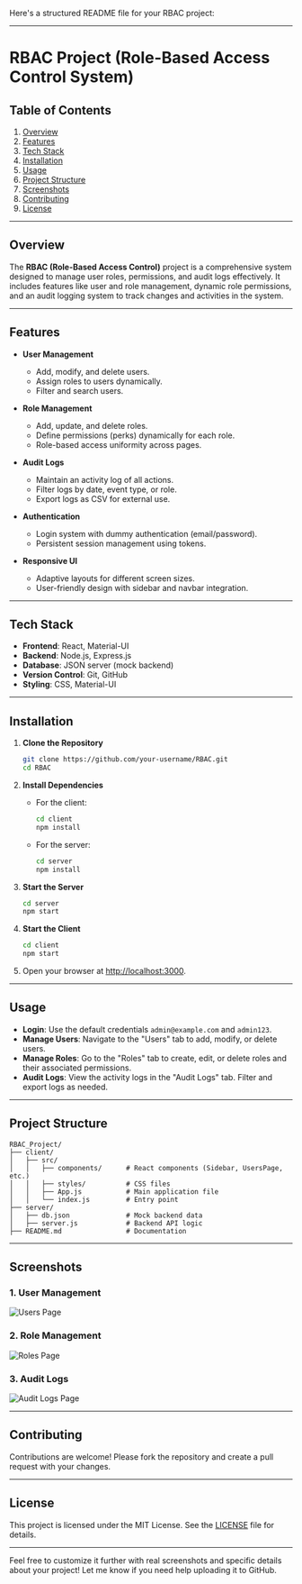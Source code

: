Here's a structured README file for your RBAC project:

---

# RBAC Project (Role-Based Access Control System)

## Table of Contents
1. [Overview](#overview)
2. [Features](#features)
3. [Tech Stack](#tech-stack)
4. [Installation](#installation)
5. [Usage](#usage)
6. [Project Structure](#project-structure)
7. [Screenshots](#screenshots)
8. [Contributing](#contributing)
9. [License](#license)

---

## Overview
The **RBAC (Role-Based Access Control)** project is a comprehensive system designed to manage user roles, permissions, and audit logs effectively. It includes features like user and role management, dynamic role permissions, and an audit logging system to track changes and activities in the system.

---

## Features
- **User Management**
  - Add, modify, and delete users.
  - Assign roles to users dynamically.
  - Filter and search users.

- **Role Management**
  - Add, update, and delete roles.
  - Define permissions (perks) dynamically for each role.
  - Role-based access uniformity across pages.

- **Audit Logs**
  - Maintain an activity log of all actions.
  - Filter logs by date, event type, or role.
  - Export logs as CSV for external use.

- **Authentication**
  - Login system with dummy authentication (email/password).
  - Persistent session management using tokens.

- **Responsive UI**
  - Adaptive layouts for different screen sizes.
  - User-friendly design with sidebar and navbar integration.

---

## Tech Stack
- **Frontend**: React, Material-UI
- **Backend**: Node.js, Express.js
- **Database**: JSON server (mock backend)
- **Version Control**: Git, GitHub
- **Styling**: CSS, Material-UI

---

## Installation

1. **Clone the Repository**
   ```bash
   git clone https://github.com/your-username/RBAC.git
   cd RBAC
   ```

2. **Install Dependencies**
   - For the client:
     ```bash
     cd client
     npm install
     ```
   - For the server:
     ```bash
     cd server
     npm install
     ```

3. **Start the Server**
   ```bash
   cd server
   npm start
   ```

4. **Start the Client**
   ```bash
   cd client
   npm start
   ```

5. Open your browser at [http://localhost:3000](http://localhost:3000).

---

## Usage

- **Login**: Use the default credentials `admin@example.com` and `admin123`.
- **Manage Users**: Navigate to the "Users" tab to add, modify, or delete users.
- **Manage Roles**: Go to the "Roles" tab to create, edit, or delete roles and their associated permissions.
- **Audit Logs**: View the activity logs in the "Audit Logs" tab. Filter and export logs as needed.

---

## Project Structure
```
RBAC_Project/
├── client/
│   ├── src/
│   │   ├── components/      # React components (Sidebar, UsersPage, etc.)
│   │   ├── styles/          # CSS files
│   │   ├── App.js           # Main application file
│   │   └── index.js         # Entry point
├── server/
│   ├── db.json              # Mock backend data
│   ├── server.js            # Backend API logic
├── README.md                # Documentation
```

---

## Screenshots

### 1. **User Management**
![Users Page](https://via.placeholder.com/800x400)

### 2. **Role Management**
![Roles Page](https://via.placeholder.com/800x400)

### 3. **Audit Logs**
![Audit Logs Page](https://via.placeholder.com/800x400)

---

## Contributing
Contributions are welcome! Please fork the repository and create a pull request with your changes.

---

## License
This project is licensed under the MIT License. See the [LICENSE](LICENSE) file for details.

---

Feel free to customize it further with real screenshots and specific details about your project! Let me know if you need help uploading it to GitHub.
